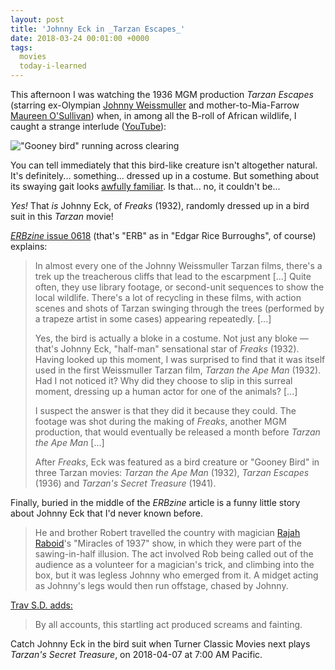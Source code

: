 ```yaml
---
layout: post
title: 'Johnny Eck in _Tarzan Escapes_'
date: 2018-03-24 00:01:00 +0000
tags:
  movies
  today-i-learned
---
```


This afternoon I was watching the 1936 MGM production _Tarzan Escapes_
(starring ex-Olympian [Johnny Weissmuller](https://en.wikipedia.org/wiki/Johnny_Weissmuller)
and mother-to-Mia-Farrow [Maureen O'Sullivan](https://en.wikipedia.org/wiki/Maureen_O%27Sullivan))
when, in among all the B-roll of African wildlife, I caught a strange interlude
([YouTube](https://www.youtube.com/watch?v=yB-YCsz51oc)):

!["Gooney bird" running across clearing](/blog/images/2018-03-24-gooney-bird.jpg)

You can tell immediately that this bird-like creature isn't altogether natural.
It's definitely... something... dressed up in a costume. But something about its
swaying gait looks [awfully familiar](https://youtu.be/Il6JesTyYjg?t=25). Is that...
no, it couldn't be...

*Yes!* That *is* Johnny Eck, of _Freaks_ (1932), randomly dressed up in a bird suit
in this _Tarzan_ movie!

[_ERBzine_ issue 0618](http://www.erbzine.com/mag6/0618.html) (that's "ERB" as in
"Edgar Rice Burroughs", of course) explains:

> In almost every one of the Johnny Weissmuller Tarzan films, there's a trek up the
> treacherous cliffs that lead to the escarpment [...] Quite often, they use library
> footage, or second-unit sequences to show the local wildlife. There's a lot of
> recycling in these films, with action scenes and shots of Tarzan swinging through
> the trees (performed by a trapeze artist in some cases) appearing repeatedly. [...]
>
> Yes, the bird is actually a bloke in a costume. Not just any bloke —
> that's Johnny Eck, "half-man" sensational star of _Freaks_ (1932).
> Having looked up this moment, I was surprised to find that it was itself used in the
> first Weissmuller Tarzan film, _Tarzan the Ape Man_ (1932). Had I not noticed it?
> Why did they choose to slip in this surreal moment, dressing up a human actor for
> one of the animals? [...]
>
> I suspect the answer is that they did it because they could. The footage was shot
> during the making of _Freaks_, another MGM production, that would eventually be
> released a month before _Tarzan the Ape Man_ [...]
>
> After _Freaks_, Eck was featured as a bird creature or "Gooney Bird" in three Tarzan
> movies: _Tarzan the Ape Man_ (1932), _Tarzan Escapes_ (1936) and 
> _Tarzan's Secret Treasure_ (1941).

Finally, buried in the middle of the _ERBzine_ article is a funny little story about
Johnny Eck that I'd never known before.

> He and brother Robert travelled the country with magician [Rajah Raboid](https://travsd.wordpress.com/2013/01/22/stars-of-vaudeville-576-rajah-raboid/)'s
> "Miracles of 1937" show, in which they were part of the sawing-in-half illusion.
> The act involved Rob being called out of the audience as a volunteer for a magician's
> trick, and climbing into the box, but it was legless Johnny who emerged from it.
> A midget acting as Johnny's legs would then run offstage, chased by Johnny.

[Trav S.D. adds:](https://travsd.wordpress.com/2013/01/22/stars-of-vaudeville-576-rajah-raboid/)

> By all accounts, this startling act produced screams and fainting.

Catch Johnny Eck in the bird suit when Turner Classic Movies next plays _Tarzan's Secret Treasure_,
on 2018-04-07 at 7:00 AM Pacific.
